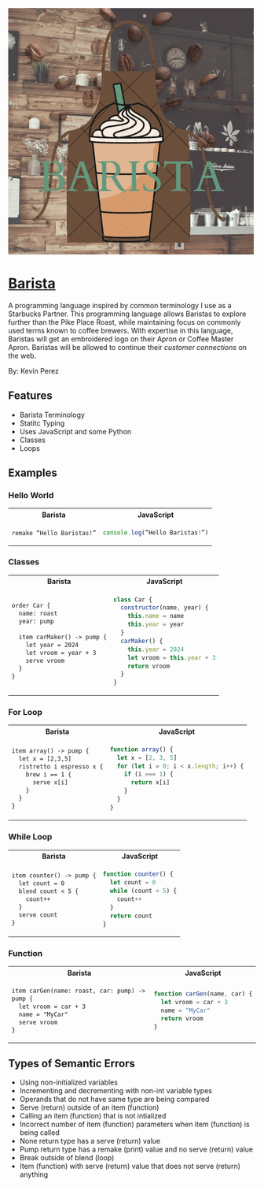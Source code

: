 <img src=./docs/barista.png width="500" height="500">

# [Barista](https://kvperez.github.io/barista)

A programming language inspired by common terminology I use as a Starbucks Partner. This programming language allows Baristas to explore further than the Pike Place Roast, while maintaining focus on commonly used terms known to coffee brewers. With expertise in this language, Baristas will get an embroidered logo on their Apron or Coffee Master Apron. Baristas will be allowed to continue their _customer connections_ on the web.

By: Kevin Perez

## Features

- Barista Terminology
- Statitc Typing
- Uses JavaScript and some Python
- Classes
- Loops

## Examples

### Hello World

<table>
<tr> <th>Barista</th><th>JavaScript</th><tr>
</tr>
<td>

```
remake “Hello Baristas!”
```

</td>
<td>

```javascript
console.log(“Hello Baristas!”)
```

</td>
</table>

### Classes

<table>
<tr> <th>Barista</th><th>JavaScript</th><tr>
</tr>
<td>

```
order Car {
  name: roast
  year: pump

  item carMaker() -> pump {
    let year = 2024
    let vroom = year + 3
    serve vroom
  }
}
```

</td>
<td>

```javascript
class Car {
  constructor(name, year) {
    this.name = name
    this.year = year
  }
  carMaker() {
    this.year = 2024
    let vroom = this.year + 3
    return vroom
  }
}
```

</td>
</table>

### For Loop

<table>
<tr> <th>Barista</th><th>JavaScript</th><tr>
</tr>
<td>

```
item array() -> pump {
  let x = [2,3,5]
  ristretto i espresso x {
    brew i == 1 {
      serve x[i]
    }
  }
}
```

</td>
<td>

```javascript
function array() {
  let x = [2, 3, 5]
  for (let i = 0; i < x.length; i++) {
    if (i === 1) {
      return x[i]
    }
  }
}
```

</td>
</table>

### While Loop

<table>
<tr> <th>Barista</th><th>JavaScript</th><tr>
</tr>
<td>

```
item counter() -> pump {
  let count = 0
  blend count < 5 {
    count++
  }
  serve count
}
```

</td>
<td>

```javascript
function counter() {
  let count = 0
  while (count < 5) {
    count++
  }
  return count
}
```

</td>
</table>

### Function

<table>
<tr> <th>Barista</th><th>JavaScript</th><tr>
</tr>
<td>

```
item carGen(name: roast, car: pump) -> pump {
  let vroom = car + 3
  name = "MyCar"
  serve vroom
}
```

</td>
<td>

```javascript
function carGen(name, car) {
  let vroom = car + 3
  name = "MyCar"
  return vroom
}
```

</td>
</table>

## Types of Semantic Errors

- Using non-initialized variables
- Incrementing and decrementing with non-int variable types
- Operands that do not have same type are being compared
- Serve (return) outside of an item (function)
- Calling an item (function) that is not intialized
- Incorrect number of item (function) parameters when item (function) is being called
- None return type has a serve (return) value
- Pump return type has a remake (print) value and no serve (return) value
- Break outside of blend (loop)
- Item (function) with serve (return) value that does not serve (return) anything
